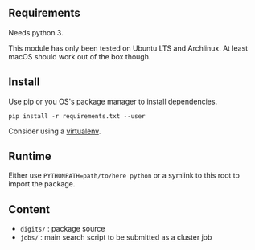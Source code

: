 Requirements
---

Needs python 3.

This module has only been tested on Ubuntu LTS and Archlinux. At least macOS
should work out of the box though.

Install
---
Use pip or you OS's package manager to install dependencies.

```
pip install -r requirements.txt --user
```

Consider using a [virtualenv](https://virtualenv.pypa.io/en/stable/userguide/#usage).

Runtime
---
Either use `PYTHONPATH=path/to/here python` or a symlink to this root to import the package.

Content
---

+ `digits/` : package source
+ `jobs/` : main search script to be submitted as a cluster job

